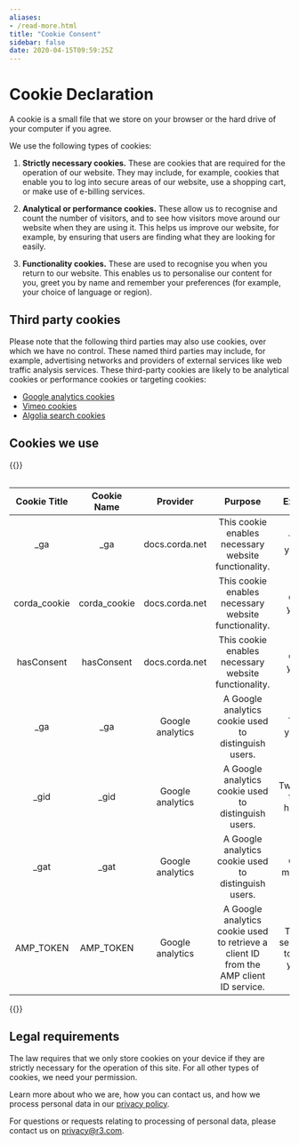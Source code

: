 ```yaml
---
aliases:
- /read-more.html
title: "Cookie Consent"
sidebar: false
date: 2020-04-15T09:59:25Z
---
```


# Cookie Declaration

A cookie is a small file that we store on your browser or the hard drive of your computer if you agree.

We use the following types of cookies:

1. **Strictly necessary cookies.** These are cookies that are required for the operation of our website. They may
    include, for example, cookies that enable you to log into secure areas of our website, use a shopping cart, or make
    use of e-billing services.

2. **Analytical or performance cookies.** These allow us to recognise and count the number of visitors, and to see how
    visitors move around our website when they are using it. This helps us improve our website, for example, by ensuring
    that users are finding what they are looking for easily.

3. **Functionality cookies.** These are used to recognise you when you return to our website. This enables us to
    personalise our content for you, greet you by name and remember your preferences (for example, your choice of
    language or region).

## Third party cookies

Please note that the following third parties may also use cookies, over which we have no control. These named third parties may include, for example, advertising networks and providers of external services like web traffic analysis services. These third-party cookies are likely to be analytical cookies or performance cookies or targeting cookies:

- [Google analytics cookies](https://policies.google.com/technologies/cookies)
- [Vimeo cookies](https://vimeo.com/cookie_policy/)
- [Algolia search cookies](https://www.algolia.com/policies/cookies/)

## Cookies we use

{{<table>}}

| Cookie Title |  Cookie Name |      Provider      |                                         Purpose                                        |            Expiry           |         Type        |
|:------------:|:------------:|:------------------:|:--------------------------------------------------------------------------------------:|:---------------------------:|:-------------------:|
|      _ga     |      _ga     |   docs.corda.net   |                  This cookie enables necessary website functionality.                  |          Two years.         | First party cookie. |
| corda_cookie | corda_cookie |   docs.corda.net   |                  This cookie enables necessary website functionality.                  |          One year.          | First party cookie. |
|  hasConsent  |  hasConsent  |   docs.corda.net   |                  This cookie enables necessary website functionality.                  |          One year.          | First party cookie. |
|      _ga     |      _ga     |  Google analytics  |                  A Google analytics cookie used to distinguish users.                  |          Two years.         | Third party cookie. |
|     _gid     |     _gid     |  Google analytics  |                  A Google analytics cookie used to distinguish users.                  |      Twenty-four hours.     | Third party cookie. |
|     _gat     |     _gat     |  Google analytics  |                  A Google analytics cookie used to distinguish users.                  |         One minute.         | Third party cookie. |
|   AMP_TOKEN  |   AMP_TOKEN  |  Google analytics  | A Google analytics cookie used to retrieve a client ID from the AMP client ID service. | Thirty seconds to one year. | Third party cookie. |

{{</table>}}

## Legal requirements

The law requires that we only store cookies on your device if they are strictly necessary for the operation of this
site. For all other types of cookies, we need your permission.

Learn more about who we are, how you can contact us, and how we process personal data in our [privacy policy](https://www.r3.com/privacy-policy/).

For questions or requests relating to processing of personal data, please contact us on [privacy@r3.com](mailto:privacy@r3.com).
